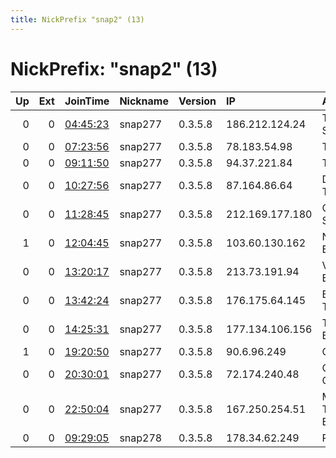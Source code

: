 ```yaml
---
title: NickPrefix "snap2" (13)
---
```


# NickPrefix: "snap2" (13)

|   Up |   Ext | JoinTime                                                                                            | Nickname   | Version   | IP              | AS                             | CC   |   ORp |   Dirp | OS    | Contact   |   eFamMembers |
|-----:|------:|:----------------------------------------------------------------------------------------------------|:-----------|:----------|:----------------|:-------------------------------|:-----|------:|-------:|:------|:----------|--------------:|
|    0 |     0 | [04:45:23](https://metrics.torproject.org/rs.html#details/35C70E8268115DB7386DA59517583B918693B08D) | snap277    | 0.3.5.8   | 186.212.124.24  | Telefonica Data S.A.           | br   | 44499 |      0 | Linux | None      |             1 |
|    0 |     0 | [07:23:56](https://metrics.torproject.org/rs.html#details/A4EB58051BF8BB8341632F1289E52D7F104F6C89) | snap277    | 0.3.5.8   | 78.183.54.98    | Turk Telekom                   | tr   | 40483 |      0 | Linux | None      |             1 |
|    0 |     0 | [09:11:50](https://metrics.torproject.org/rs.html#details/1517AC4ED6A9C9F5D224C286233DDC9F89FF391B) | snap277    | 0.3.5.8   | 94.37.221.84    | Tiscali SpA                    | it   | 35155 |      0 | Linux | None      |             1 |
|    0 |     0 | [10:27:56](https://metrics.torproject.org/rs.html#details/44E79701626D295CCAB28713AEF79AEEDC1044BD) | snap277    | 0.3.5.8   | 87.164.86.64    | Deutsche Telekom AG            | de   | 34951 |      0 | Linux | None      |             1 |
|    0 |     0 | [11:28:45](https://metrics.torproject.org/rs.html#details/FCB7629023C7B1CC8E21B5DE2C35EAE992FF9AAB) | snap277    | 0.3.5.8   | 212.169.177.180 | Orange Espagne SA              | es   | 41297 |      0 | Linux | None      |             1 |
|    1 |     0 | [12:04:45](https://metrics.torproject.org/rs.html#details/50D826AC191F4792A149A81274E9F81881552F9B) | snap277    | 0.3.5.8   | 103.60.130.162  | National Internet Backbone     | in   | 45933 |      0 | Linux | None      |             1 |
|    0 |     0 | [13:20:17](https://metrics.torproject.org/rs.html#details/BEF44CC2AD7BB48A1FEA6F61894356F05EAED7FE) | snap277    | 0.3.5.8   | 213.73.191.94   | Vodafone Libertel B.V.         | nl   | 35581 |      0 | Linux | None      |             1 |
|    0 |     0 | [13:42:24](https://metrics.torproject.org/rs.html#details/E251F131A3985EEBDE1E18E243212C05CF32A5B8) | snap277    | 0.3.5.8   | 176.175.64.145  | Bouygues Telecom SA            | fr   | 46307 |      0 | Linux | None      |             1 |
|    0 |     0 | [14:25:31](https://metrics.torproject.org/rs.html#details/07DDAE6B3B6456BD492B03B8FFEF23F9B187368B) | snap277    | 0.3.5.8   | 177.134.106.156 | TELEFu00D4NICA BRASIL S.A      | br   | 38845 |      0 | Linux | None      |             1 |
|    1 |     0 | [19:20:50](https://metrics.torproject.org/rs.html#details/2FCBB5926F1E79DBA8CD2BF1841E97C6987F7D6D) | snap277    | 0.3.5.8   | 90.6.96.249     | Orange                         | fr   | 33009 |      0 | Linux | None      |             1 |
|    0 |     0 | [20:30:01](https://metrics.torproject.org/rs.html#details/E578A5C40CC5EEE615782BC17FAE48823B4700AF) | snap277    | 0.3.5.8   | 72.174.240.48   | Charter Communications         | us   | 39797 |      0 | Linux | None      |             1 |
|    0 |     0 | [22:50:04](https://metrics.torproject.org/rs.html#details/DE7EBAA3090025DF2A136D3A4A5DA02FFB6B797C) | snap277    | 0.3.5.8   | 167.250.254.51  | MAXLINK TECNOLOGIA EIRELI - ME | br   | 39697 |      0 | Linux | None      |             1 |
|    0 |     0 | [09:29:05](https://metrics.torproject.org/rs.html#details/6C283E133EB65F0FB42DDACD6107309A0D401296) | snap278    | 0.3.5.8   | 178.34.62.249   | Rostelecom                     | ru   | 34371 |      0 | Linux | None      |             1 |
